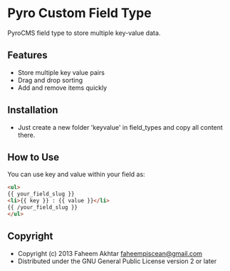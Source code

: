 Pyro Custom Field Type
======================

PyroCMS field type to store multiple key-value data.

Features
--------
* Store multiple key value pairs
* Drag and drop sorting
* Add and remove items quickly

Installation
------------
* Just create a new folder 'keyvalue' in field_types and copy all content there.

How to Use
----------
You can use key and value within your field as:

``` html
<ul>
{{ your_field_slug }}
<li>{{ key }} : {{ value }}</li>
{{ /your_field_slug }}
</ul>
```

Copyright
---------

* Copyright (c) 2013 Faheem Akhtar <faheempiscean@gmail.com>
* Distributed under the GNU General Public License version 2 or later
